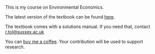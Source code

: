 This is my course on Environmental Economics.

The latest version of the textbook can be found <a href="https://buymeacoffee.com/richardtol/e/338460">here</a>.

The textbook comes with a solutions manual. If you need that, contact r.tol@sussex.ac.uk

You can <a href="https://buymeacoffee.com/richardtol">buy me a coffee</a>. Your contribution will be used to support research.
